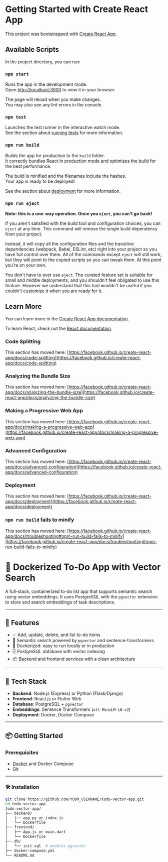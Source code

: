 # Getting Started with Create React App

This project was bootstrapped with [Create React App](https://github.com/facebook/create-react-app).

## Available Scripts

In the project directory, you can run:

### `npm start`

Runs the app in the development mode.\
Open [http://localhost:3000](http://localhost:3000) to view it in your browser.

The page will reload when you make changes.\
You may also see any lint errors in the console.

### `npm test`

Launches the test runner in the interactive watch mode.\
See the section about [running tests](https://facebook.github.io/create-react-app/docs/running-tests) for more information.

### `npm run build`

Builds the app for production to the `build` folder.\
It correctly bundles React in production mode and optimizes the build for the best performance.

The build is minified and the filenames include the hashes.\
Your app is ready to be deployed!

See the section about [deployment](https://facebook.github.io/create-react-app/docs/deployment) for more information.

### `npm run eject`

**Note: this is a one-way operation. Once you `eject`, you can't go back!**

If you aren't satisfied with the build tool and configuration choices, you can `eject` at any time. This command will remove the single build dependency from your project.

Instead, it will copy all the configuration files and the transitive dependencies (webpack, Babel, ESLint, etc) right into your project so you have full control over them. All of the commands except `eject` will still work, but they will point to the copied scripts so you can tweak them. At this point you're on your own.

You don't have to ever use `eject`. The curated feature set is suitable for small and middle deployments, and you shouldn't feel obligated to use this feature. However we understand that this tool wouldn't be useful if you couldn't customize it when you are ready for it.

## Learn More

You can learn more in the [Create React App documentation](https://facebook.github.io/create-react-app/docs/getting-started).

To learn React, check out the [React documentation](https://reactjs.org/).

### Code Splitting

This section has moved here: [https://facebook.github.io/create-react-app/docs/code-splitting](https://facebook.github.io/create-react-app/docs/code-splitting)

### Analyzing the Bundle Size

This section has moved here: [https://facebook.github.io/create-react-app/docs/analyzing-the-bundle-size](https://facebook.github.io/create-react-app/docs/analyzing-the-bundle-size)

### Making a Progressive Web App

This section has moved here: [https://facebook.github.io/create-react-app/docs/making-a-progressive-web-app](https://facebook.github.io/create-react-app/docs/making-a-progressive-web-app)

### Advanced Configuration

This section has moved here: [https://facebook.github.io/create-react-app/docs/advanced-configuration](https://facebook.github.io/create-react-app/docs/advanced-configuration)

### Deployment

This section has moved here: [https://facebook.github.io/create-react-app/docs/deployment](https://facebook.github.io/create-react-app/docs/deployment)

### `npm run build` fails to minify

This section has moved here: [https://facebook.github.io/create-react-app/docs/troubleshooting#npm-run-build-fails-to-minify](https://facebook.github.io/create-react-app/docs/troubleshooting#npm-run-build-fails-to-minify)
# 📝 Dockerized To-Do App with Vector Search

A full-stack, containerized to-do list app that supports semantic search using vector embeddings. It uses PostgreSQL with the `pgvector` extension to store and search embeddings of task descriptions.

---

## 🚀 Features

- ✅ Add, update, delete, and list to-do items
- 🧠 Semantic search powered by `pgvector` and sentence-transformers
- 🐳 Dockerized: easy to run locally or in production
- 🗄️ PostgreSQL database with vector indexing
- 📦 Backend and frontend services with a clean architecture

---

## 🧱 Tech Stack

- **Backend**: Node.js (Express) or Python (Flask/Django)
- **Frontend**: React.js or Flutter Web
- **Database**: PostgreSQL + `pgvector`
- **Embeddings**: Sentence Transformers (`all-MiniLM-L6-v2`)
- **Deployment**: Docker, Docker Compose

---

## 📦 Getting Started

### Prerequisites

- [Docker](https://www.docker.com/) and Docker Compose
- Git

---

### 🛠️ Installation

```bash
git clone https://github.com/YOUR_USERNAME/todo-vector-app.git
cd todo-vector-app
todo-vector-app/
├── backend/
│   ├── app.py or index.js
│   └── Dockerfile
├── frontend/
│   ├── App.js or main.dart
│   └── Dockerfile
├── db/
│   └── init.sql  # enables pgvector
├── docker-compose.yml
└── README.md
